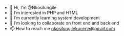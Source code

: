 - 👋 Hi, I’m @Nkosilungile
- 👀 I’m interested in PHP and HTML
- 🌱 I’m currently learning system development
- 💞️ I’m looking to collaborate on front end and back end
- 📫 How to reach me nkosilungilekunene@gmail.com

<!---
Nkosilungile/Nkosilungile is a ✨ special ✨ repository because its `README.md` (this file) appears on your GitHub profile.
You can click the Preview link to take a look at your changes.
--->

